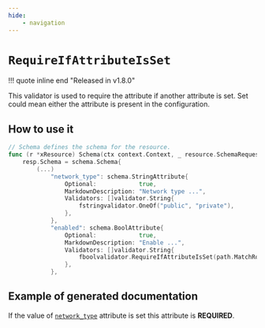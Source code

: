 ```yaml
---
hide:
    - navigation
---
```

# `RequireIfAttributeIsSet`

!!! quote inline end "Released in v1.8.0"

This validator is used to require the attribute if another attribute is set.
Set could mean either the attribute is present in the configuration.

## How to use it

```go
// Schema defines the schema for the resource.
func (r *xResource) Schema(ctx context.Context, _ resource.SchemaRequest, resp *resource.SchemaResponse) {
    resp.Schema = schema.Schema{
        (...)
            "network_type": schema.StringAttribute{
                Optional:            true,
                MarkdownDescription: "Network type ...",
                Validators: []validator.String{
                    fstringvalidator.OneOf("public", "private"),
                },
            },
            "enabled": schema.BoolAttribute{
                Optional:            true,
                MarkdownDescription: "Enable ...",
                Validators: []validator.String{
                    fboolvalidator.RequireIfAttributeIsSet(path.MatchRoot("network_type"))
                },
            },
```

## Example of generated documentation

If the value of [`network_type`](#network_type) attribute is set this attribute is **REQUIRED**.
